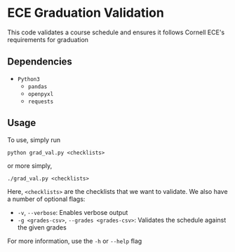 # ECE Graduation Validation
This code validates a course schedule and ensures it follows Cornell ECE's requirements for graduation

## Dependencies

- `Python3`
   - `pandas`
   - `openpyxl`
   - `requests`

## Usage

To use, simply run
```
python grad_val.py <checklists>
```
or more simply,
```
./grad_val.py <checklists>
```

Here, `<checklists>` are the checklists that we want to validate. We also have a number of optional flags:
 - `-v`, `--verbose`: Enables verbose output
 - `-g <grades-csv>`, `--grades <grades-csv>`: Validates the schedule against the given grades

For more information, use the `-h` or `--help` flag
